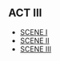 ## ACT III

- [SCENE I](./act03/scene01.md)
- [SCENE II](./act03/scene02.md)
- [SCENE III](./act03/scene03.md)
